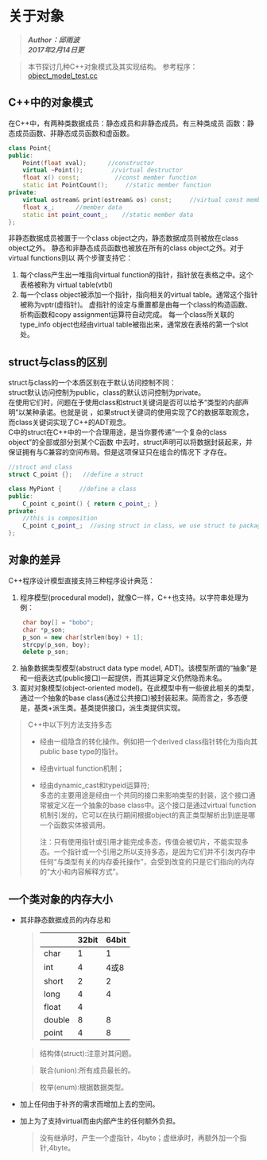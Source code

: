 # 关于对象
> _**Author：邱雨波**_  
> _**2017年2月14日更**_  

> 本节探讨几种C++对象模式及其实现结构。 
> 参考程序：[object_model_test.cc](https://github.com/CraftHeart/Inside-Cplusplus-Object-Model/blob/Inside-The-C%2B%2B-Object-Model/object_model/object_model/object_model_test.cc)
## C++中的对象模式
在C++中，有两种类数据成员：静态成员和非静态成员。有三种类成员
函数：静态成员函数、非静态成员函数和虚函数。
```C++
class Point{
public:
	Point(float xval);      //constructor
	virtual ~Point();        //virtual destructor
	float x() const;          //const member function
	static int PointCount();     //static member function
private:
	virtual ostream& print(ostream& os) const;     //virtual const member function
	float x_;      //member data
	static int point_count_;    //static member data
};
```
非静态数据成员被置于一个class object之内，静态数据成员则被放在class object之外。
静态和非静态成员函数也被放在所有的class object之外。对于virtual functions则以
两个步骤支持它：
1. 每个class产生出一堆指向virtual function的指针，指针放在表格之中。这个表格被称为
   virtual table(vtbl)
2. 每一个class object被添加一个指针，指向相关的virtual table。通常这个指针被称为vptr(虚指针)。
   虚指针的设定与重置都是由每一个class的构造函数、析构函数和copy assignment运算符自动完成。
   每一个class所关联的type_info object也经由virtual table被指出来，通常放在表格的第一个slot处。

## struct与class的区别
struct与class的一个本质区别在于默认访问控制不同：  
struct默认访问控制为public，class的默认访问控制为private。  
在使用它们时，问题在于使用class和struct关键词是否可以给予“类型的内部声明”以某种承诺。也就是说
，如果struct关键词的使用实现了C的数据萃取观念，而class关键词实现了C++的ADT观念。  
C中的struct在C++中的一个合理用途，是当你要传递“一个复杂的class object”的全部或部分到某个C函数
中去时，struct声明可以将数据封装起来，并保证拥有与C兼容的空间布局。但是这项保证只在组合的情况下
才存在。
```C++
//struct and class
struct C_point {};   //define a struct

class MyPiont {     //define a class
public:
	C_point c_point() { return c_point_; }
private:
	//this is composition
	C_point c_point_;  //using struct in class, we use struct to package the data
};
```
## 对象的差异
C++程序设计模型直接支持三种程序设计典范：  
1. 程序模型(procedural model)，就像C一样，C++也支持。以字符串处理为例：  
```C++
	char boy[] = "bobo";
	char *p_son;
	p_son = new char[strlen(boy) + 1];
	strcpy(p_son, boy);
	delete p_son;
```
2. 抽象数据类型模型(abstruct data type model, ADT)。该模型所谓的“抽象”是和一组表达式(public接口)一起提供，而其运算定义仍然隐而未名。
3. 面对对象模型(object-oriented model)。在此模型中有一些彼此相关的类型，通过一个抽象的base
   class(通过公共接口)被封装起来。简而言之，多态便是，基类+派生类。基类提供接口，派生类提供实现。    

> C++中以下列方法支持多态    
> - 经由一组隐含的转化操作。例如把一个derived class指针转化为指向其public base type的指针。  
>
> - 经由virtual function机制；  
>
> - 经由dynamic_cast和typeid运算符;    
>   多态的主要用途是经由一个共同的接口来影响类型的封装，这个接口通常被定义在一个抽象的base class中。这个接口是通过virtual function机制引发的，它可以在执行期间根据object的真正类型解析出到底是哪一个函数实体被调用。  
>
>   注：只有使用指针或引用才能完成多态，传值会被切片，不能实现多态。一个指针或一个引用之所以支持多态，是因为它们并不引发内存中任何“与类型有关的内存委托操作”，会受到改变的只是它们指向的内存的“大小和内容解释方式”。  

## 一个类对象的内存大小  
- 其非静态数据成员的内存总和  
  > |        | 32bit | 64bit |
  > | ------ | ----- | ----- |
  > | char   | 1     | 1     |
  > | int    | 4     | 4或8   |
  > | short  | 2     | 2     |
  > | long   | 4     | 4     |
  > | float  | 4     |       |
  > | double | 8     | 8     |
  > | point  | 4     | 8     |

  > 结构体(struct):注意对其问题。  

  > 联合(union):所有成员最长的。  

  > 枚举(enum):根据数据类型。  

- 加上任何由于补齐的需求而增加上去的空间。
- 加上为了支持virtual而由内部产生的任何额外负担。  

  > 没有继承时，产生一个虚指针，4byte；虚继承时，再额外加一个指针,4byte。
